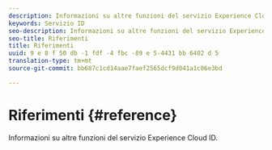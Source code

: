 ```yaml
---
description: Informazioni su altre funzioni del servizio Experience Cloud ID.
keywords: Servizio ID
seo-description: Informazioni su altre funzioni del servizio Experience Cloud ID.
seo-title: Riferimenti
title: Riferimenti
uuid: 9 e 8 f 50 db -1 fdf -4 fbc -89 e 5-4431 bb 6402 d 5
translation-type: tm+mt
source-git-commit: bb687c1cd14aae7faef2565dcf9d041a1c06e3bd

---
```



# Riferimenti {#reference}

Informazioni su altre funzioni del servizio Experience Cloud ID.

